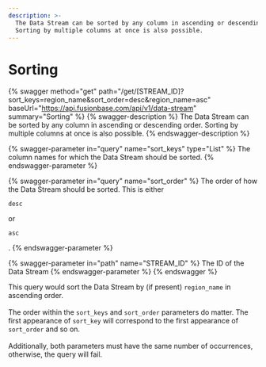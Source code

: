 ```yaml
---
description: >-
  The Data Stream can be sorted by any column in ascending or descending order.
  Sorting by multiple columns at once is also possible.
---
```


# Sorting

{% swagger method="get" path="/get/[STREAM_ID]?sort_keys=region_name&sort_order=desc&region_name=asc" baseUrl="https://api.fusionbase.com/api/v1/data-stream" summary="Sorting" %}
{% swagger-description %}
The Data Stream can be sorted by any column in ascending or descending order. Sorting by multiple columns at once is also possible.
{% endswagger-description %}

{% swagger-parameter in="query" name="sort_keys" type="List" %}
The column names for which the Data Stream should be sorted.
{% endswagger-parameter %}

{% swagger-parameter in="query" name="sort_order" %}
The order of how the Data Stream should be sorted. This is either 

`desc`

 or 

`asc`

.
{% endswagger-parameter %}

{% swagger-parameter in="path" name="STREAM_ID" %}
The ID of the Data Stream
{% endswagger-parameter %}
{% endswagger %}

This query would sort the Data Stream by (if present) `region_name` in ascending order.\
\
The order within the `sort_keys` and `sort_order` parameters do matter. The first appearance of `sort_key` will correspond to the first appearance of `sort_order` and so on. \
\
Additionally, both parameters must have the same number of occurrences, otherwise, the query will fail.
